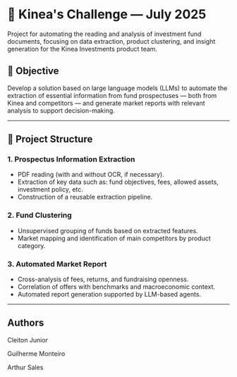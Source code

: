 # 🧠 Kinea's Challenge — July 2025

Project for automating the reading and analysis of investment fund documents, focusing on data extraction, product clustering, and insight generation for the Kinea Investments product team.

## 📌 Objective

Develop a solution based on large language models (LLMs) to automate the extraction of essential information from fund prospectuses — both from Kinea and competitors — and generate market reports with relevant analysis to support decision-making.

---

## 🧱 Project Structure

### 1. **Prospectus Information Extraction**
- PDF reading (with and without OCR, if necessary).
- Extraction of key data such as: fund objectives, fees, allowed assets, investment policy, etc.
- Construction of a reusable extraction pipeline.

### 2. **Fund Clustering**
- Unsupervised grouping of funds based on extracted features.
- Market mapping and identification of main competitors by product category.

### 3. **Automated Market Report**
- Cross-analysis of fees, returns, and fundraising openness.
- Correlation of offers with benchmarks and macroeconomic context.
- Automated report generation supported by LLM-based agents.

---

## Authors
Cleiton Junior

Guilherme Monteiro

Arthur Sales

